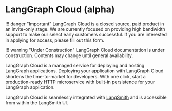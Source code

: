 # LangGraph Cloud (alpha)

!!! danger "Important"
    LangGraph Cloud is a closed source, paid product in an invite-only stage. We are currently focused on providing high bandwidth support to make our select early customers successful. If you are interested in applying for access, please fill out this form.

!!! warning "Under Construction"
    LangGraph Cloud documentation is under construction. Contents may change until general availability.

LangGraph Cloud is a managed service for deploying and hosting LangGraph applications. Deploying your application with LangGraph Cloud shortens the time-to-market for developers. With one click, start a production-ready HTTP microservice with built-in persistence for your LangGraph application.

LangGraph Cloud is seamlessly integrated with [LangSmith](https://www.langchain.com/langsmith) and is accessible from within the LangSmith UI.
